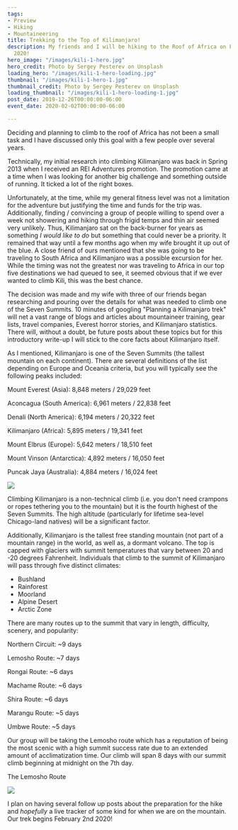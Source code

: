 ```yaml
---
tags:
- Preview
- Hiking
- Mountaineering
title: Trekking to the Top of Kilimanjaro!
description: My friends and I will be hiking to the Roof of Africa on February 2nd
  2020!
hero_image: "/images/kili-1-hero.jpg"
hero_credit: Photo by Sergey Pesterev on Unsplash
loading_hero: "/images/kili-1-hero-loading.jpg"
thumbnail: "/images/kili-1-hero-1.jpg"
thumbnail_credit: Photo by Sergey Pesterev on Unsplash
loading_thumbnail: "/images/kili-1-hero-loading-1.jpg"
post_date: 2019-12-26T00:00:00-06:00
event_date: 2020-02-02T00:00:00-06:00

---
```

Deciding and planning to climb to the roof of Africa has not been a small task and I have discussed only this goal with a few people over several years. 

Technically, my initial research into climbing Kilimanjaro was back in Spring 2013 when I received an REI Adventures promotion. The promotion came at a time when I was looking for another big challenge and something outside of running. It ticked a lot of the right boxes.

Unfortunately, at the time, while my general fitness level was not a limitation for the adventure but justifying the time and funds for the trip was. Additionally, finding / convincing a group of people willing to spend over a week not showering and hiking through frigid temps and thin air seemed very unlikely. Thus, Kilimanjaro sat on the back-burner for years as something _I would like to do_ but something that could never be a priority. It remained that way until a few months ago when my wife brought it up out of the blue. A close friend of ours mentioned that she was going to be traveling to South Africa and Kilimanjaro was a possible excursion for her. While the timing was not the greatest nor was traveling to Africa in our top five destinations we had queued to see, it seemed obvious that if we ever wanted to climb Kili, this was the best chance.

The decision was made and my wife with three of our friends began researching and pouring over the details for what was needed to climb one of the Seven Summits. 10 minutes of googling "Planning a Kilimanjaro trek" will net a vast range of blogs and articles about mountaineer training, gear lists, travel companies, Everest horror stories, and Kilimanjaro statistics. There will, without a doubt, be future posts about these topics but for this introductory write-up I will stick to the core facts about Kilimanjaro itself.

As I mentioned, Kilimanjaro is one of the Seven Summits (the tallest mountain on each continent). There are several definitions of the list depending on Europe and Oceania criteria, but you will typically see the following peaks included:

Mount Everest (Asia): 8,848 meters / 29,029 feet

Aconcagua (South America): 6,961 meters / 22,838 feet

Denali (North America): 6,194 meters / 20,322 feet

Kilimanjaro (Africa): 5,895 meters / 19,341 feet

Mount Elbrus (Europe): 5,642 meters / 18,510 feet

Mount Vinson (Antarctica): 4,892 meters / 16,050 feet

Puncak Jaya (Australia): 4,884 meters / 16,024 feet

![](/images/seven-summits.png)

Climbing Kilimanjaro is a non-technical climb (i.e. you don't need crampons or ropes tethering you to the mountain) but it is the fourth highest of the Seven Summits. The high altitude (particularly for lifetime sea-level Chicago-land natives) will be a significant factor.

Additionally, Kilimanjaro is the tallest free standing mountain (not part of a mountain range) in the world, as well as, a dormant volcano. The top is capped with glaciers with summit temperatures that vary between 20 and -20 degrees Fahrenheit. Individuals that climb to the summit of Kilimanjaro will pass through five distinct climates:

* Bushland
* Rainforest
* Moorland
* Alpine Desert
* Arctic Zone

There are many routes up to the summit that vary in length, difficulty, scenery, and popularity:

Northern Circuit: \~9 days

Lemosho Route: \~7 days

Rongai Route: \~6 days

Machame Route: \~6 days

Shira Route: \~6 days

Marangu Route: \~5 days

Umbwe Route: \~5 days

Our group will be taking the Lemosho route which has a reputation of being the most scenic with a high summit success rate due to an extended amount of acclimatization time. Our climb will span 8 days with our summit climb beginning at midnight on the 7th day.

The Lemosho Route

![](/images/lemosho-google-route.png)

I plan on having several follow up posts about the preparation for the hike and _hopefully_ a live tracker of some kind for when we are on the mountain. Our trek begins February 2nd 2020!